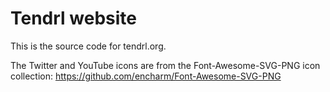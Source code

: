 # Tendrl website

This is the source code for tendrl.org.

The Twitter and YouTube icons are from the Font-Awesome-SVG-PNG
icon collection: https://github.com/encharm/Font-Awesome-SVG-PNG

